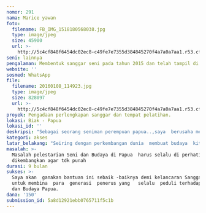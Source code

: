 ```yaml
---
nomor: 291
nama: Marice yawan
foto:
  filename: FB_IMG_1518180568038.jpg
  type: image/jpeg
  size: 45900
  url: >-
    http://5c4cf848f6454dc02ec8-c49fe7e7355d384845270f4a7a0a7aa1.r53.cf2.rackcdn.com/159c131f-e3d5-4cd8-a1ac-1fae83b822f4/FB_IMG_1518180568038.jpg
seni: lainnya
pengalaman: Membentuk sanggar seni pada tahun 2015 dan telah tampil di Biak dan Supipri
website: ''
sosmed: WhatsApp
file:
  filename: 20160108_114923.jpg
  type: image/jpeg
  size: 828097
  url: >-
    http://5c4cf848f6454dc02ec8-c49fe7e7355d384845270f4a7a0a7aa1.r53.cf2.rackcdn.com/811c26b1-f6b7-41ff-82b7-9e7a069ba5e2/20160108_114923.jpg
proyek: Pengadaan perlengkapan sanggar dan tempat pelatihan.
lokasi: Biak - Papua
lokasi_id: ''
deskripsi: "Sebagai seorang seniman perempuan papua..,saya  berusaha membentuk sanggar seni Rwaren Bekra  pada tanggal 15 aguztus 2015 dengan melibatkan ank-anak  di aekitar kampumg anggraidi.\r\nSamggar ini telah tampil dalam berbagai ivengt didaerah la upaten  dan Regional :namun terkendala  beberapa progran di sebabkan keterbatasan dana. \r\nOleh aebab itu  harapan saya  , semoga melalui dana hibah dari Cipta Media Ekspresi  , samggar ini  dapat teris eksis  membuat program yg lain seperti  membangun sarana yang berpotensi sebagai tempat pelatihan dan tempat penjualan aksesor.i\r\n "
kategori: akses
latar_belakang: "Seiring dengan perkembangan dunia  membuat budaya  kita semakin lama semakin terkikis oleh  arus perkebangan ,yang tanpa disadari  mempengaruhi para remaja sehingga  lebih cenderung menerima kontak budaya luar  dari pada budaya sendiri  yang adalah jati diri kita. Dengan melihat hal ini di atas , maka para remaja Kampung Anggraidi  Distrik Biak Kota  Kabupaten Biak Numfor  -Papua  yang tetap melintasi  dan  dengan  segala keaslian  yang di dalamnya ,serta peduli  terhadap  Seni Budaya asli papua yang sudah mulai punah dan menghilang di bumi Cenderawasih.\r\nDalam hal tsb di atas ;maka pada tanggal 15 agustus 2015 , Sanggar seni Rwaren Bekra  terbentuk dan didirikan.Sebagaimana hal  tsb di atas bahwa para remaja yang terhimpun dalam Sanggar seni Rwaren Bekra  yang mempunyai potensi alami dan perlu di kembangkan dalam bidang Seni  sehingga di harapkan kelak dapat ikut mempertahankan dan melestarikan Budaya asli Papua."
masalah: >-
  Masalah pelestarian Seni dan Budaya di Papua  harus selalu di perhatikan dan
  dikembangkan agar tdk punah 
durasi: 9 bulan
sukses: >-
  Saya akan  ganakan bantuan ini sebaik -baiknya demi kelancaran Sanggar saya
  untuk membina  para  generasi  penerus yang   selalu  peduli terhadap  Seni
  dan Budaya Papua.
dana: '150'
submission_id: 5a8d12921ebb0765711f5c1b
---
```

